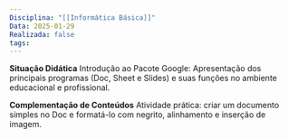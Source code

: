 ```yaml
---
Disciplina: "[[Informática Básica]]"
Data: 2025-01-29
Realizada: false
tags:
---
```


**Situação Didática**
Introdução ao Pacote Google: Apresentação dos principais programas (Doc, Sheet e Slides) e suas funções no ambiente educacional e profissional.

**Complementação de Conteúdos**
Atividade prática: criar um documento simples no Doc e formatá-lo com negrito, alinhamento e inserção de imagem.